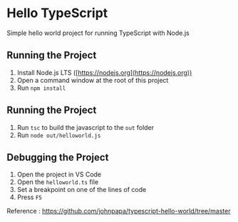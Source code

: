 # Hello TypeScript

Simple hello world project for running TypeScript with Node.js

## Running the Project

1. Install Node.js LTS ([https://nodejs.org](https://nodejs.org))
1. Open a command window at the root of this project
1. Run `npm install`


## Running the Project

1. Run `tsc` to build the javascript to the `out` folder
1. Run `node out/helloworld.js`

## Debugging the Project

1. Open the project in VS Code
1. Open the `helloworld.ts` file
1. Set a breakpoint on one of the lines of code
1. Press `F5`


Reference : https://github.com/johnpapa/typescript-hello-world/tree/master

